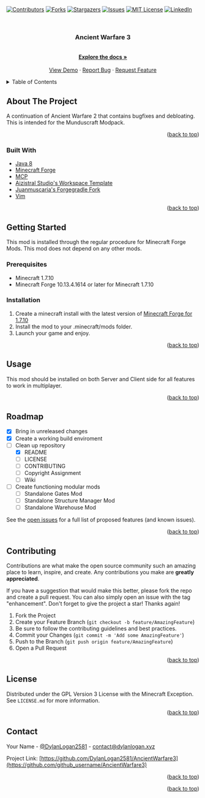 <div id="top"></div>

[![Contributors][contributors-shield]][contributors-url]
[![Forks][forks-shield]][forks-url]
[![Stargazers][stars-shield]][stars-url]
[![Issues][issues-shield]][issues-url]
[![MIT License][license-shield]][license-url]
[![LinkedIn][linkedin-shield]][linkedin-url]



<!-- PROJECT LOGO -->
<br />
<div align="center">
  <a href="https://github.com/DylanLogan2581/AncientWarfare3">
  </a>

<h3 align="center">Ancient Warfare 3</h3>

  <p align="center">
    <br />
    <a href="https://github.com/DylanLogan2581/AncientWarfare3"><strong>Explore the docs »</strong></a>
    <br />
    <br />
    <a href="https://github.com/DylanLogan2581/AncientWarfare3">View Demo</a>
    ·
    <a href="https://github.com/DylanLogan2581/AncientWarfare3/issues">Report Bug</a>
    ·
    <a href="https://github.com/DylanLogan2581/AncientWarfare3/issues">Request Feature</a>
  </p>
</div>



<!-- TABLE OF CONTENTS -->
<details>
  <summary>Table of Contents</summary>
  <ol>
    <li>
      <a href="#about-the-project">About The Project</a>
      <ul>
        <li><a href="#built-with">Built With</a></li>
      </ul>
    </li>
    <li>
      <a href="#getting-started">Getting Started</a>
      <ul>
        <li><a href="#prerequisites">Prerequisites</a></li>
        <li><a href="#installation">Installation</a></li>
      </ul>
    </li>
    <li><a href="#usage">Usage</a></li>
    <li><a href="#roadmap">Roadmap</a></li>
    <li><a href="#contributing">Contributing</a></li>
    <li><a href="#license">License</a></li>
    <li><a href="#contact">Contact</a></li>
    <li><a href="#acknowledgments">Acknowledgments</a></li>
  </ol>
</details>



<!-- ABOUT THE PROJECT -->
## About The Project

A continuation of Ancient Warfare 2 that contains bugfixes and debloating. This is intended for the Munduscraft Modpack.

<p align="right">(<a href="#top">back to top</a>)</p>



### Built With

* [Java 8](https://www.oracle.com/java/)
* [Minecraft Forge](https://forums.minecraftforge.net/)
* [MCP](https://forums.minecraftforge.net/)
* [Aizistral Studio's Workspace Template](https://github.com/Aizistral-Studios/ForgeWorkspaceSetup)
* [Juanmuscaria's Forgegradle Fork](https://github.com/juanmuscaria/ForgeGradle)
* [Vim](https://github.com/vim/vim)

<p align="right">(<a href="#top">back to top</a>)</p>



<!-- GETTING STARTED -->
## Getting Started

This mod is installed through the regular procedure for Minecraft Forge Mods.
This mod does not depend on any other mods.

### Prerequisites

* Minecraft 1.7.10
* Minecraft Forge 10.13.4.1614 or later for Minecraft 1.7.10

### Installation

1. Create a minecraft install with the latest version of [Minecraft Forge for 1.7.10](https://files.minecraftforge.net/net/minecraftforge/forge/index_1.7.10.html)
2. Install the mod to your .minecraft/mods folder.
3. Launch your game and enjoy.

<p align="right">(<a href="#top">back to top</a>)</p>



<!-- USAGE EXAMPLES -->
## Usage

This mod should be installed on both Server and Client side for all features to
work in multiplayer.

<p align="right">(<a href="#top">back to top</a>)</p>



<!-- ROADMAP -->
## Roadmap

- [x] Bring in unreleased changes
- [x] Create a working build enviroment
- [ ] Clean up repository
    - [x] README
    - [ ] LICENSE
    - [ ] CONTRIBUTING
    - [ ] Copyright Assignment
    - [ ] Wiki
- [ ] Create functioning modular mods
	- [ ] Standalone Gates Mod
	- [ ] Standalone Structure Manager Mod
	- [ ] Standalone Warehouse Mod

See the [open issues](https://github.com/DylanLogan2581/AncientWarfare3/issues) 
for a full list of proposed features (and known issues).

<p align="right">(<a href="#top">back to top</a>)</p>



<!-- CONTRIBUTING -->
## Contributing

Contributions are what make the open source community such an amazing place to
learn, inspire, and create. Any contributions you make are **greatly appreciated**.

If you have a suggestion that would make this better, please fork the repo and
create a pull request. You can also simply open an issue with the tag
"enhancement". Don't forget to give the project a star! Thanks again!

1. Fork the Project
2. Create your Feature Branch (`git checkout -b feature/AmazingFeature`)
3. Be sure to follow the contributing guidelines and best practices.
4. Commit your Changes (`git commit -m 'Add some AmazingFeature'`)
5. Push to the Branch (`git push origin feature/AmazingFeature`)
6. Open a Pull Request

<p align="right">(<a href="#top">back to top</a>)</p>



<!-- LICENSE -->
## License

Distributed under the GPL Version 3 License with the Minecraft Exception. See `LICENSE.md` for more information.

<p align="right">(<a href="#top">back to top</a>)</p>



<!-- CONTACT -->
## Contact

Your Name - [@DylanLogan2581](https://twitter.com/DylanLogan2581) - contact@dylanlogan.xyz

Project Link: [https://github.com/DylanLogan2581/AncientWarfare3](https://github.com/github_username/AncientWarfare3)

<p align="right">(<a href="#top">back to top</a>)</p>



<!-- ACKNOWLEDGMENTS -->

<p align="right">(<a href="#top">back to top</a>)</p>



<!-- MARKDOWN LINKS & IMAGES -->
<!-- https://www.markdownguide.org/basic-syntax/#reference-style-links -->
[contributors-shield]: https://img.shields.io/github/contributors/DylanLogan2581/AncientWarfare3.svg?style=for-the-badge
[contributors-url]: https://github.com/DylanLogan2581/AncientWarfare3/graphs/contributors
[forks-shield]: https://img.shields.io/github/forks/DylanLogan2581/AncientWarfare3.svg?style=for-the-badge
[forks-url]: https://github.com/DylanLogan2581/AncientWarfare3/network/members
[stars-shield]: https://img.shields.io/github/stars/DylanLogan2581/AncientWarfare3.svg?style=for-the-badge
[stars-url]: https://github.com/DylanLogan2581/AncientWarfare3/stargazers
[issues-shield]: https://img.shields.io/github/issues/DylanLogan2581/AncientWarfare3.svg?style=for-the-badge
[issues-url]: https://github.com/DylanLogan2581/AncientWarfare3/issues
[license-shield]: https://img.shields.io/github/license/DylanLogan2581/AncientWarfare3.svg?style=for-the-badge
[license-url]: https://github.com/DylanLogan2581/AncientWarfare3/blob/master/LICENSE.txt
[linkedin-shield]: https://img.shields.io/badge/-LinkedIn-black.svg?style=for-the-badge&logo=linkedin&colorB=555
[linkedin-url]: https://linkedin.com/in/dylan-logan
